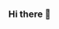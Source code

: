 ### Hi there 🙌

<!--
**NikhilSinghdeo/NikhilSinghdeo** is a ✨ _special_ ✨ repository because its `README.md` (this file) appears on your GitHub profile.

Here are some ideas to get you started:

- 🔭 I’m currently working on ... No where! Just a Dork!
- 🌱 I’m currently learning ... Python Core
- 👯 I’m looking to collaborate on ... Web Devlopment
- 🤔 I’m looking for help with ... Programming
- 💬 Ask me about ... Anything
- 📫 How to reach me: ... Instagram (nikhil_singhdeo)
- 😄 Pronouns: ... he/him
- ⚡ Fun fact: ... Can make you Laugh even in your dreams!
-->
